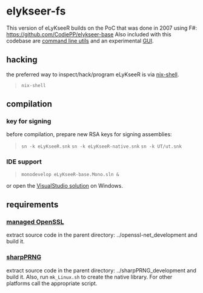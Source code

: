 # elykseer-fs

This version of eLyKseeR builds on the PoC that was done in 2007 using F#: https://github.com/CodiePP/elykseer-base
Also included with this codebase are [command line utils](https://github.com/CodiePP/elykseer-cli)
and an experimental [GUI](https://github.com/CodiePP/elykseer-gui).


## hacking

the preferred way to inspect/hack/program eLyKseeR is via [nix-shell](https://nixos.org).

> `nix-shell`

## compilation

### key for signing

before compilation, prepare new RSA keys for signing assemblies:

> ``sn -k eLyKseeR.snk``
> ``sn -k eLyKseeR-native.snk``
> ``sn -k UT/ut.snk``


### IDE support

> ``monodevelop eLyKseeR-base.Mono.sln &``

or open the [VisualStudio solution](eLyKseeR-base.Win32.sln) on Windows.


## requirements

### [managed OpenSSL](https://github.com/openssl-net/openssl-net)

extract source code in the parent directory: ../openssl-net_development 
and build it.

### [sharpPRNG](https://github.com/CodiePP/prngsharp)

extract source code in the parent directory: ../sharpPRNG_development
and build it. Also, run `mk_Linux.sh` to create the native library. For other
platforms call the appropriate script.
